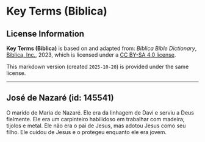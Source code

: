 # Key Terms (Biblica)

## License Information

**Key Terms (Biblica)** is based on and adapted from: _Biblica Bible Dictionary_, [Biblica, Inc.](https://www.biblica.com/), 2023, which is licensed under a [CC BY-SA 4.0 license](https://creativecommons.org/licenses/by-sa/4.0/legalcode.en).

This markdown version (created `2025-10-20`) is provided under the same license.



--------------------------------

## José de Nazaré (id: 145541)

O marido de Maria de Nazaré. Ele era da linhagem de Davi e serviu a Deus fielmente. Ele era um carpinteiro habilidoso em trabalhar com madeira, tijolos e metal. Ele não era o pai de Jesus, mas adotou Jesus como seu filho. Ele cuidou de Jesus e o protegeu enquanto ele era jovem.


